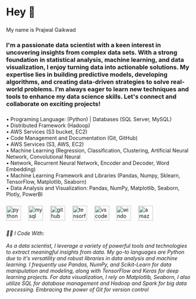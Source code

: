 <h1 align="left">Hey 👋</h1>

###

<p align="left">My name is Prajwal Gaikwad</p>

###

<h3 align="left">I'm a passionate data scientist with a keen interest in uncovering insights from complex data sets. With a strong foundation in statistical analysis, machine learning, and data visualization, I enjoy turning data into actionable solutions. My expertise lies in building predictive models, developing algorithms, and creating data-driven strategies to solve real-world problems. I’m always eager to learn new techniques and tools to enhance my data science skills. Let's connect and collaborate on exciting projects!</h3>

###

<p align="left">• Programing Language: (Python) | Databases (SQL Server, MySQL)<br>• Distributed Framework (Hadoop) <br>• AWS Services (S3 bucket, EC2)<br>• Code Management and Documentation (Git, GitHub)<br>• AWS Services (S3, AWS, EC2)<br>• Machine Learning (Regression, Classification, Clustering, Artificial Neural Network, Convolutional Neural<br>• Network, Recurrent Neural Network, Encoder and Decoder, Word Embedding)<br>• Machine Learning Framework and Libraries (Pandas, Numpy, Sklearn,  TensorFlow, Matplotlib, Seaborn)<br>• Data Analysis and Visualization: Pandas, NumPy, Matplotlib, Seaborn, Plotly, PowerBI</p>

###
<div align="left">
  <img src="https://cdn.jsdelivr.net/gh/devicons/devicon/icons/python/python-original.svg" height="40" alt="python logo"  />
  <img width="12" />
  <img src="https://cdn.jsdelivr.net/gh/devicons/devicon/icons/mysql/mysql-original.svg" height="40" alt="mysql logo"  />
  <img width="12" />
  <img src="https://cdn.jsdelivr.net/gh/devicons/devicon/icons/github/github-original.svg" height="40" alt="github logo"  />
  <img width="12" />
  <img src="https://cdn.jsdelivr.net/gh/devicons/devicon/icons/tensorflow/tensorflow-original.svg" height="40" alt="tensorflow logo"  />
  <img width="12" />
  <img src="https://cdn.jsdelivr.net/gh/devicons/devicon/icons/vscode/vscode-original.svg" height="40" alt="vscode logo"  />
  <img width="12" />
  <img src="https://cdn.jsdelivr.net/gh/devicons/devicon/icons/windows8/windows8-original.svg" height="40" alt="windows8 logo"  />
  <img width="12" />
  <img src="https://skillicons.dev/icons?i=aws" height="40" alt="amazonwebservices logo"  />
</div>

###

<h6 align="left">👨‍💻 I Code With:<br><br>As a data scientist, I leverage a variety of powerful tools and technologies to extract meaningful insights from data. My go-to languages are Python due to it's versatility and robust libraries in data analysis and machine learning. I frequently use Pandas, NumPy, and Scikit-Learn for data manipulation and modeling, along with TensorFlow and Keras for deep learning projects. For data visualization, I rely on Matplotlib, Seaborn, I also utilize SQL for database management and Hadoop and Spark for big data processing. Embracing the power of Git for version control</h6>

###
